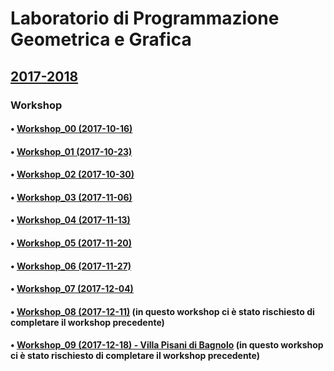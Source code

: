 # Laboratorio di Programmazione Geometrica e Grafica
## [2017-2018](http://www.dia.uniroma3.it/~paoluzzi/web/did/labgrafica/2018/index.html)

### Workshop

#### • [Workshop_00 (2017-10-16)](https://github.com/blackjack-ad/ggpl/blob/master/2017-10-16/workshop_00.ipynb)

#### • [Workshop_01 (2017-10-23)](https://github.com/blackjack-ad/ggpl/blob/master/2017-10-23/workshop_01.ipynb)

#### • [Workshop_02 (2017-10-30)](https://github.com/blackjack-ad/ggpl/blob/master/2017-10-30/Workshop_02.ipynb)

#### • [Workshop_03 (2017-11-06)](https://github.com/blackjack-ad/ggpl/blob/master/2017-11-06/Workshop_03.ipynb)

#### • [Workshop_04 (2017-11-13)](https://github.com/blackjack-ad/ggpl/blob/master/2017-11-13/Workshop_4.ipynb)

#### • [Workshop_05 (2017-11-20)](https://github.com/blackjack-ad/ggpl/blob/master/2017-11-20/Workshop_5.ipynb)

#### • [Workshop_06 (2017-11-27)](https://github.com/blackjack-ad/ggpl/blob/master/2017-11-27/Workshop_6.ipynb)

#### • [Workshop_07 (2017-12-04)](https://github.com/blackjack-ad/ggpl/blob/master/2017-12-04/Workshop_07.ipynb)

#### • [Workshop_08 (2017-12-11)](https://github.com/blackjack-ad/ggpl/blob/master/2017-12-04/Workshop_07.ipynb) (in questo workshop ci è stato rischiesto di completare il workshop precedente)

#### • [Workshop_09 (2017-12-18) - Villa Pisani di Bagnolo](https://github.com/blackjack-ad/ggpl/blob/master/2017-12-18/Workshop_09.ipynb) (in questo workshop ci è stato rischiesto di completare il workshop precedente)


